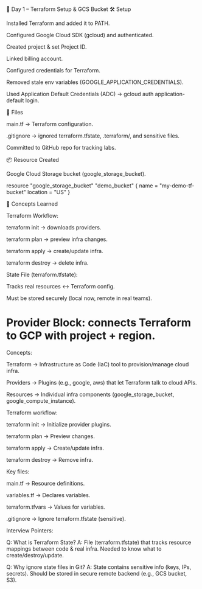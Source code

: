 📒 Day 1 – Terraform Setup & GCS Bucket
🛠️ Setup

Installed Terraform and added it to PATH.

Configured Google Cloud SDK (gcloud) and authenticated.

Created project & set Project ID.

Linked billing account.

Configured credentials for Terraform.

Removed stale env variables (GOOGLE_APPLICATION_CREDENTIALS).

Used Application Default Credentials (ADC) → gcloud auth application-default login.

📂 Files

main.tf → Terraform configuration.

.gitignore → ignored terraform.tfstate, .terraform/, and sensitive files.

Committed to GitHub repo for tracking labs.

📦 Resource Created

Google Cloud Storage bucket (google_storage_bucket).

resource "google_storage_bucket" "demo_bucket" {
  name     = "my-demo-tf-bucket"
  location = "US"
}

🔑 Concepts Learned

Terraform Workflow:

terraform init → downloads providers.

terraform plan → preview infra changes.

terraform apply → create/update infra.

terraform destroy → delete infra.

State File (terraform.tfstate):

Tracks real resources ↔ Terraform config.

Must be stored securely (local now, remote in real teams).

Provider Block: connects Terraform to GCP with project + region.
===================================
Concepts:

Terraform → Infrastructure as Code (IaC) tool to provision/manage cloud infra.

Providers → Plugins (e.g., google, aws) that let Terraform talk to cloud APIs.

Resources → Individual infra components (google_storage_bucket, google_compute_instance).

Terraform workflow:

terraform init → Initialize provider plugins.

terraform plan → Preview changes.

terraform apply → Create/update infra.

terraform destroy → Remove infra.

Key files:

main.tf → Resource definitions.

variables.tf → Declares variables.

terraform.tfvars → Values for variables.

.gitignore → Ignore terraform.tfstate (sensitive).

Interview Pointers:

Q: What is Terraform State?
A: File (terraform.tfstate) that tracks resource mappings between code & real infra. Needed to know what to create/destroy/update.

Q: Why ignore state files in Git?
A: State contains sensitive info (keys, IPs, secrets). Should be stored in secure remote backend (e.g., GCS bucket, S3).